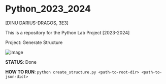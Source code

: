 # Python_2023_2024

[DINU DARIUS-DRAGOS, 3E3]


This is a repository for the Python Lab Project [2023-2024]


Project: Generate Structure


![image](https://github.com/Darius1509/Python_2023_2024/assets/59798350/fa5884b4-bd1c-499c-8893-9677fab2ae89)


**STATUS**: Done


**HOW TO RUN**: `python create_structure.py <path-to-root-dir> <path-to-json-dict>`

